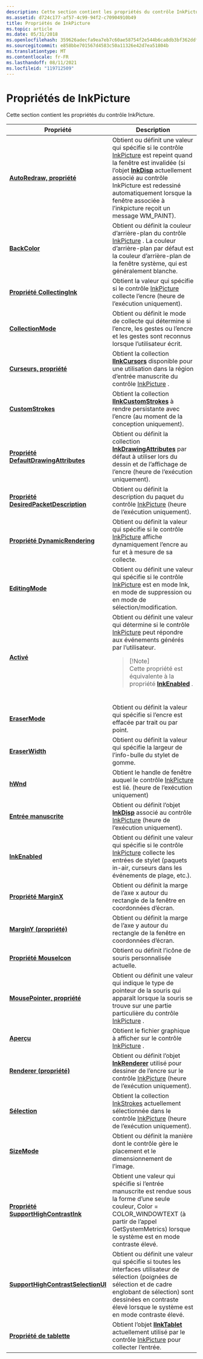 ```yaml
---
description: Cette section contient les propriétés du contrôle InkPicture.
ms.assetid: d724c177-af57-4c99-94f2-c70904910b49
title: Propriétés de InkPicture
ms.topic: article
ms.date: 05/31/2018
ms.openlocfilehash: 359626adecfa9ea7eb7c60ae58754f2e544b6ca8db3bf362ddfb83af49cd5ff3
ms.sourcegitcommit: e858bbe701567d4583c50a11326e42d7ea51804b
ms.translationtype: MT
ms.contentlocale: fr-FR
ms.lasthandoff: 08/11/2021
ms.locfileid: "119712509"
---
```

# <a name="inkpicture-properties"></a>Propriétés de InkPicture

Cette section contient les propriétés du contrôle InkPicture.



<table>
<colgroup>
<col style="width: 50%" />
<col style="width: 50%" />
</colgroup>
<thead>
<tr class="header">
<th>Propriété</th>
<th>Description</th>
</tr>
</thead>
<tbody>
<tr class="odd">
<td><a href="/windows/desktop/api/msinkaut/nf-msinkaut-iinkpicture-get_autoredraw"><strong>AutoRedraw, propriété</strong></a></td>
<td>Obtient ou définit une valeur qui spécifie si le contrôle <a href="inkpicture-control-reference.md">InkPicture</a> est repeint quand la fenêtre est invalidée (si l’objet <a href="inkdisp-class.md"><strong>InkDisp</strong></a> actuellement associé au contrôle InkPicture est redessiné automatiquement lorsque la fenêtre associée à l’inkpicture reçoit un message WM_PAINT).<br/></td>
</tr>
<tr class="even">
<td><a href="/windows/desktop/api/msinkaut/nf-msinkaut-iinkpicture-get_backcolor"><strong>BackColor</strong></a></td>
<td>Obtient ou définit la couleur d’arrière-plan du contrôle <a href="inkpicture-control-reference.md">InkPicture</a> . La couleur d’arrière-plan par défaut est la couleur d’arrière-plan de la fenêtre système, qui est généralement blanche.<br/></td>
</tr>
<tr class="odd">
<td><a href="/windows/desktop/api/msinkaut/nf-msinkaut-iinkpicture-get_collectingink"><strong>Propriété CollectingInk</strong></a></td>
<td>Obtient la valeur qui spécifie si le contrôle <a href="inkpicture-control-reference.md">InkPicture</a> collecte l’encre (heure de l’exécution uniquement).<br/></td>
</tr>
<tr class="even">
<td><a href="/windows/desktop/api/msinkaut/nf-msinkaut-iinkpicture-get_collectionmode"><strong>CollectionMode</strong></a></td>
<td>Obtient ou définit le mode de collecte qui détermine si l’encre, les gestes ou l’encre et les gestes sont reconnus lorsque l’utilisateur écrit.<br/></td>
</tr>
<tr class="odd">
<td><a href="/windows/desktop/api/msinkaut/nf-msinkaut-iinkpicture-get_cursors"><strong>Curseurs, propriété</strong></a></td>
<td>Obtient la collection <a href="/windows/desktop/api/msinkaut/nn-msinkaut-iinkcursors"><strong>IInkCursors</strong></a> disponible pour une utilisation dans la région d’entrée manuscrite du contrôle <a href="inkpicture-control-reference.md">InkPicture</a> .<br/></td>
</tr>
<tr class="even">
<td><a href="/previous-versions/windows/desktop/legacy/ms703274(v=vs.85)"><strong>CustomStrokes</strong></a></td>
<td>Obtient la collection <a href="/windows/desktop/api/msinkaut/nn-msinkaut-iinkcustomstrokes"><strong>IInkCustomStrokes</strong></a> à rendre persistante avec l’encre (au moment de la conception uniquement).<br/></td>
</tr>
<tr class="odd">
<td><a href="/windows/desktop/api/msinkaut/nf-msinkaut-iinkpicture-get_defaultdrawingattributes"><strong>Propriété DefaultDrawingAttributes</strong></a></td>
<td>Obtient ou définit la collection <a href="inkdrawingattributes-class.md"><strong>InkDrawingAttributes</strong></a> par défaut à utiliser lors du dessin et de l’affichage de l’encre (heure de l’exécution uniquement).<br/></td>
</tr>
<tr class="even">
<td><a href="/windows/desktop/api/msinkaut/nf-msinkaut-iinkpicture-get_desiredpacketdescription"><strong>Propriété DesiredPacketDescription</strong></a></td>
<td>Obtient ou définit la description du paquet du contrôle <a href="inkpicture-control-reference.md">InkPicture</a> (heure de l’exécution uniquement).<br/></td>
</tr>
<tr class="odd">
<td><a href="/windows/desktop/api/msinkaut/nf-msinkaut-iinkpicture-get_dynamicrendering"><strong>Propriété DynamicRendering</strong></a></td>
<td>Obtient ou définit la valeur qui spécifie si le contrôle <a href="inkpicture-control-reference.md">InkPicture</a> affiche dynamiquement l’encre au fur et à mesure de sa collecte.<br/></td>
</tr>
<tr class="even">
<td><a href="/windows/desktop/api/msinkaut/nf-msinkaut-iinkpicture-get_editingmode"><strong>EditingMode</strong></a></td>
<td>Obtient ou définit une valeur qui spécifie si le contrôle <a href="inkpicture-control-reference.md">InkPicture</a> est en mode Ink, en mode de suppression ou en mode de sélection/modification.<br/></td>
</tr>
<tr class="odd">
<td><a href="/windows/desktop/api/msinkaut/nf-msinkaut-iinkpicture-get_enabled"><strong>Activé</strong></a></td>
<td>Obtient ou définit une valeur qui détermine si le contrôle <a href="inkpicture-control-reference.md">InkPicture</a> peut répondre aux événements générés par l’utilisateur.<br/>
<blockquote>
[!Note]<br />
Cette propriété est équivalente à la propriété <a href="/windows/desktop/api/msinkaut/nf-msinkaut-iinkpicture-get_inkenabled"><strong>InkEnabled</strong></a> .
</blockquote>
<br/></td>
</tr>
<tr class="even">
<td><a href="/windows/desktop/api/msinkaut/nf-msinkaut-iinkpicture-get_erasermode"><strong>EraserMode</strong></a></td>
<td>Obtient ou définit la valeur qui spécifie si l’encre est effacée par trait ou par point.<br/></td>
</tr>
<tr class="odd">
<td><a href="/windows/desktop/api/msinkaut/nf-msinkaut-iinkpicture-get_eraserwidth"><strong>EraserWidth</strong></a></td>
<td>Obtient ou définit la valeur qui spécifie la largeur de l’info-bulle du stylet de gomme.<br/></td>
</tr>
<tr class="even">
<td><a href="/windows/desktop/api/msinkaut/nf-msinkaut-iinkpicture-get_hwnd"><strong>hWnd</strong></a></td>
<td>Obtient le handle de fenêtre auquel le contrôle <a href="inkpicture-control-reference.md">InkPicture</a> est lié. (heure de l’exécution uniquement)<br/></td>
</tr>
<tr class="odd">
<td><a href="/windows/desktop/api/msinkaut/nf-msinkaut-iinkpicture-get_ink"><strong>Entrée manuscrite</strong></a></td>
<td>Obtient ou définit l’objet <a href="inkdisp-class.md"><strong>InkDisp</strong></a> associé au contrôle <a href="inkpicture-control-reference.md">InkPicture</a> (heure de l’exécution uniquement).<br/></td>
</tr>
<tr class="even">
<td><a href="/windows/desktop/api/msinkaut/nf-msinkaut-iinkpicture-get_inkenabled"><strong>InkEnabled</strong></a></td>
<td>Obtient ou définit une valeur qui spécifie si le contrôle <a href="inkpicture-control-reference.md">InkPicture</a> collecte les entrées de stylet (paquets in-air, curseurs dans les événements de plage, etc.).<br/></td>
</tr>
<tr class="odd">
<td><a href="/windows/desktop/api/msinkaut/nf-msinkaut-iinkpicture-get_marginx"><strong>Propriété MarginX</strong></a></td>
<td>Obtient ou définit la marge de l’axe x autour du rectangle de la fenêtre en coordonnées d’écran.<br/></td>
</tr>
<tr class="even">
<td><a href="/windows/desktop/api/msinkaut/nf-msinkaut-iinkpicture-get_marginy"><strong>MarginY (propriété)</strong></a></td>
<td>Obtient ou définit la marge de l’axe y autour du rectangle de la fenêtre en coordonnées d’écran.<br/></td>
</tr>
<tr class="odd">
<td><a href="/windows/desktop/api/msinkaut/nf-msinkaut-iinkpicture-get_mouseicon"><strong>Propriété MouseIcon</strong></a></td>
<td>Obtient ou définit l’icône de souris personnalisée actuelle.<br/></td>
</tr>
<tr class="even">
<td><a href="/windows/desktop/api/msinkaut/nf-msinkaut-iinkpicture-get_mousepointer"><strong>MousePointer, propriété</strong></a></td>
<td>Obtient ou définit une valeur qui indique le type de pointeur de la souris qui apparaît lorsque la souris se trouve sur une partie particulière du contrôle <a href="inkpicture-control-reference.md">InkPicture</a> .<br/></td>
</tr>
<tr class="odd">
<td><a href="/windows/desktop/api/msinkaut/nf-msinkaut-iinkpicture-get_picture"><strong>Aperçu</strong></a></td>
<td>Obtient le fichier graphique à afficher sur le contrôle <a href="inkpicture-control-reference.md">InkPicture</a> .<br/></td>
</tr>
<tr class="even">
<td><a href="/windows/desktop/api/msinkaut/nf-msinkaut-iinkpicture-get_renderer"><strong>Renderer (propriété)</strong></a></td>
<td>Obtient ou définit l’objet <a href="inkrenderer-class.md"><strong>InkRenderer</strong></a> utilisé pour dessiner de l’encre sur le contrôle <a href="inkpicture-control-reference.md">InkPicture</a> (heure de l’exécution uniquement).<br/></td>
</tr>
<tr class="odd">
<td><a href="/windows/desktop/api/msinkaut/nf-msinkaut-iinkpicture-get_selection"><strong>Sélection</strong></a></td>
<td>Obtient la collection <a href="/previous-versions/windows/desktop/legacy/ms703293(v=vs.85)">InkStrokes</a> actuellement sélectionnée dans le contrôle <a href="inkpicture-control-reference.md">InkPicture</a> (heure de l’exécution uniquement).<br/></td>
</tr>
<tr class="even">
<td><a href="/windows/desktop/api/msinkaut/nf-msinkaut-iinkpicture-get_sizemode"><strong>SizeMode</strong></a></td>
<td>Obtient ou définit la manière dont le contrôle gère le placement et le dimensionnement de l’image.<br/></td>
</tr>
<tr class="odd">
<td><a href="/windows/desktop/api/msinkaut/nf-msinkaut-iinkpicture-get_supporthighcontrastink"><strong>Propriété SupportHighContrastInk</strong></a></td>
<td>Obtient une valeur qui spécifie si l’entrée manuscrite est rendue sous la forme d’une seule couleur, Color = COLOR_WINDOWTEXT (à partir de l’appel GetSystemMetrics) lorsque le système est en mode contraste élevé.<br/></td>
</tr>
<tr class="even">
<td><a href="/windows/desktop/api/msinkaut/nf-msinkaut-iinkpicture-get_supporthighcontrastselectionui"><strong>SupportHighContrastSelectionUI</strong></a></td>
<td>Obtient ou définit une valeur qui spécifie si toutes les interfaces utilisateur de sélection (poignées de sélection et de cadre englobant de sélection) sont dessinées en contraste élevé lorsque le système est en mode contraste élevé.<br/></td>
</tr>
<tr class="odd">
<td><a href="/windows/desktop/api/msinkaut/nf-msinkaut-iinkpicture-get_tablet"><strong>Propriété de tablette</strong></a></td>
<td>Obtient l’objet <a href="/windows/desktop/api/msinkaut/nn-msinkaut-iinktablet"><strong>IInkTablet</strong></a> actuellement utilisé par le contrôle <a href="inkpicture-control-reference.md">InkPicture</a> pour collecter l’entrée.<br/></td>
</tr>
</tbody>
</table>



 

